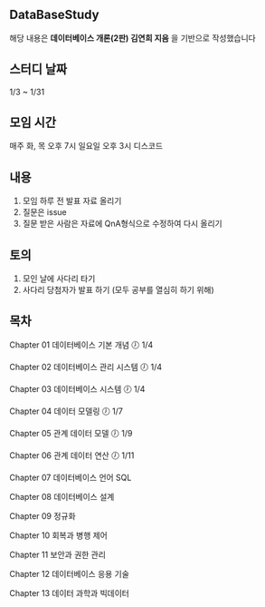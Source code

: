 
## DataBaseStudy
해당 내용은 **데이터베이스 개론(2판) 김연희 지음** 을 기반으로 작성했습니다


## 스터디 날짜 
1/3 ~ 1/31



## 모임 시간
매주 화, 목 오후 7시 일요일 오후 3시
디스코드



## 내용
1. 모임 하루 전 발표 자료 올리기
2. 질문은 issue
3. 질문 받은 사람은 자료에 QnA형식으로 수정하여 다시 올리기

## 토의
1. 모인 날에 사다리 타기
2. 사다리 당첨자가 발표 하기 (모두 공부를 열심히 하기 위해)


## 목차
Chapter 01 데이터베이스 기본 개념 🕖 1/4

Chapter 02 데이터베이스 관리 시스템 🕖 1/4

Chapter 03 데이터베이스 시스템 🕖 1/4

Chapter 04 데이터 모델링 🕖 1/7

Chapter 05 관계 데이터 모델 🕖 1/9

Chapter 06 관계 데이터 연산 🕖 1/11

Chapter 07 데이터베이스 언어 SQL

Chapter 08 데이터베이스 설계

Chapter 09 정규화

Chapter 10 회복과 병행 제어

Chapter 11 보안과 권한 관리

Chapter 12 데이터베이스 응용 기술

Chapter 13 데이터 과학과 빅데이터
